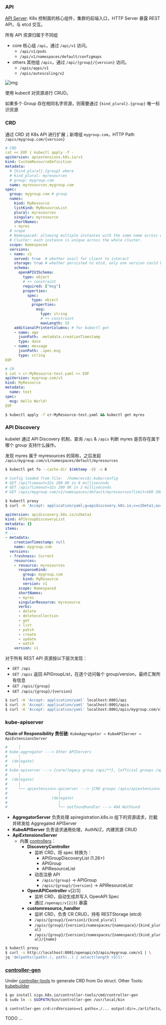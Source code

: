 ### API

[API Server](https://kubernetes.io/docs/reference/command-line-tools-reference/kube-apiserver/): K8s 控制面的核心组件，集群的前端入口，HTTP Server 暴露 REST API，与 etcd 交互。

所有 API 资源归属于不同组

- core   核心组 `/api`，通过 `/api/v1` 访问。
  - `/api/v1/pods`
  - `/api/v1/namespaces/default/configmaps`
- others 其他组 `/apis`，通过 `/api/{group}/{version}` 访问。
  - `/apis/apps/v1`
  - `/apis/autoscaling/v2`

![img](https://www.redhat.com/rhdc/managed-files/styles/wysiwyg_full_width/private/ohc/API-server-space-1024x604.png.webp?itok=tC9vKcO3)

使用 kubectl 对资源进行 CRUD。

如果多个 Group 存在相同名字资源，则需要通过 `{kind_plural}.{group}` 唯一标识资源

### CRD

通过 CRD 对 K8s API 进行扩展；新增组 `mygroup.com`，HTTP Path `/apis/mygroup.com/{version}`

```yaml
# CRD
cat << EOF | kubectl apply -f -
apiVersion: apiextensions.k8s.io/v1
kind: CustomResourceDefinition
metadata:
  # {kind_plural}.{group} where
  # kind_plural: myresources
  # group: mygroup.com
  name: myresources.mygroup.com
spec:
  group: mygroup.com # group
  names:
    kind: MyResource
    listKind: MyResourceList
    plural: myresources
    singular: myresource
    shortNames: 
    - myres
  # scope
  # Namespaced: allowing multiple instances with the same name across different namespaces.
  # Cluster: each instance is unique across the whole cluster.
  scope: Namespaced 
  versions:
  - name: v1
    served: true  # whether avail for client to interact
    storage: true # whether persisted to etcd, only one version could be true
    schema:
      openAPIV3Schema:
        type: object
        # ++ constraint
        required: ["msg"]
        properties:
          spec:
            type: object
            properties:
              msg:
                type: string
                # ++ constraint
                maxLength: 15
    additionalPrinterColumns: # for kubectl get
    - name: age
      jsonPath: .metadata.creationTimestamp
      type: date
    - name: message
      jsonPath: .spec.msg
      type: string
EOF
```

```yaml
# CR
$ cat > cr-MyResource-test.yaml << EOF
apiVersion: mygroup.com/v1
kind: MyResource
metadata:
  name: test
spec:
  msg: Hello World!
EOF
```

```bash
$ kubectl apply -f cr-MyResource-test.yaml && kubectl get myres
```

### API Discovery

kubelet 通过 API Discovery 机制，查询 `/api` & `/apis` 判断 myres 是否存在属于哪个 group 支持什么操作。

发现 myres 属于 myresources 的简称，之后发起 `/apis/mygroup.com/v1/namespaces/default/myresources`

```bash
$ kubectl get fo --cache-dir $(mktemp -d) -v 6

# Config loaded from file:  /home/eccd/.kube/config
# GET /api?timeout=32s 200 OK in 8 milliseconds
# GET /apis?timeout=32s 200 OK in 2 milliseconds
# GET /apis/mygroup.com/v1/namespaces/default/myresources?limit=500 200 OK in 10 milliseconds
```

```bash
$ kubectl proxy
$ curl -H 'Accept: application/yaml;g=apidiscovery.k8s.io;v=v2beta1;as=APIGroupDiscoveryList' localhost:8001/apis
```

```yaml
apiVersion: apidiscovery.k8s.io/v2beta1
kind: APIGroupDiscoveryList
metadata: {}
items:
# ...
- metadata:
    creationTimestamp: null
    name: mygroup.com
  versions:
  - freshness: Current
    resources:
    - resource: myresources
      responseKind:
        group: mygroup.com
        kind: MyResource
        version: v1
      scope: Namespaced
      shortNames:
      - myres
      singularResource: myresource
      verbs:
      - delete
      - deletecollection
      - get
      - list
      - patch
      - create
      - update
      - watch
    version: v1
```

对于所有 REST API 资源按以下层次发现：

- `GET /api`
- `GET /apis` 返回 APIGroupList，在逐个访问每个 group/version，最终汇聚所有信息
- `GET /apis/{group}`
- `GET /apis/{group}/{version}`

```bash
$ curl -H 'Accept: application/yaml' localhost:8001/api
$ curl -H 'Accept: application/yaml' localhost:8001/apis 
$ curl -H 'Accept: application/yaml' localhost:8001/apis/mygroup.com/v1
```

### kube-apiserver

**Chain of Responsibility 责任链**: `KubeAggregator → KubeAPIServer → ApiExtensionsServer`

```bash
#     │
# kube-aggregator ---> Other APIServers
#     │
#  (delegate)
#     │
# kube-apiserver ---> {core/legacy group /api/**}, {official groups /apis/apps/**, /apis/batch/**, ...}
#     │
#  (delegate)
#     │
#     └── apiextensions-apiserver ---> {CRD groups /apis/apiextensions.k8s.io/**, /apis/<crd.group.io>/**}
#                       │
#                    (delegate)
#                       │
#                       └── notfoundhandler ---> 404 NotFound
```

- **AggregatorServer** 负责处理 apiregistration.k8s.io 组下的资源请求，拦截并转发给 Aggregated APIServer
- **KubeAPIServer** 负责请求通用处理，AuthN/Z，内建资源 CRUD
- **ApiExtensionsServer**
  - 内置 [controllers](https://github.com/kubernetes/apiextensions-apiserver/tree/master/pkg/controller)：
    - **DiscoveryController**
      - 监听 CRD，将 spec 转换为：
        - APIGroupDiscoveryList (1.26+)
        - APIGroup
        - APIResourceList
      - 动态注册 API
        - `/apis/{group}`           → APIGroup 
        - `/apis/{group}/{version}` → APIResourceList
    - **OpenAPIController** v[2/3]
      - 监听 CRD，自动生成并写入 OpenAPI Spec
      - 通过 `/openapi/v[2|3]` 暴露
    - **customresource_handler**
      - 监听 CRD，负责 CR CRUD，持有 RESTStorage (etcd)
      - `/apis/{group}/{version}/{kind_plural}`
      - `/apis/{group}/{version}/namespaces/{namespace}/{kind_plural}`
      - `/apis/{group}/{version}/namespaces/{namespace}/{kind_plural}/{name}`

```bash
$ kubectl proxy
$ curl -s http://localhost:8001/openapi/v3/apis/mygroup.com/v1 | \
jq 'delpaths([path(.), path(..) | select(length >3)])'
```

### [controller-gen](https://github.com/kubernetes-sigs/controller-tools/tree/master/cmd/controller-gen)

Under [controller-tools](https://github.com/kubernetes-sigs/controller-tools) to generate CRD from Go struct. Other Tools: [kubebuilder](https://github.com/kubernetes-sigs/kubebuilder)

```bash
$ go install sigs.k8s.io/controller-tools/cmd/controller-gen
$ sudo ln -s $GOPATH/bin/controller-gen /usr/local/bin
```

```bash
$ controller-gen crd:crdVersions=v1 paths=./... output:dir=./artifacts/crd
```

TODO ...